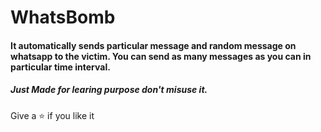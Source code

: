 # WhatsBomb

#### It automatically sends particular message and random message on whatsapp to the victim. You can send as many messages as you can in particular time interval.

##### Just Made for learing purpose don't misuse it. 

Give a ⭐ if you like it
